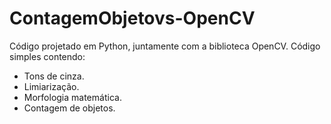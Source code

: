 # ContagemObjetovs-OpenCV
Código projetado em Python, juntamente com a biblioteca OpenCV.
Código simples contendo:
- Tons de cinza.
- Limiarização.
- Morfologia matemática.
- Contagem de objetos.
